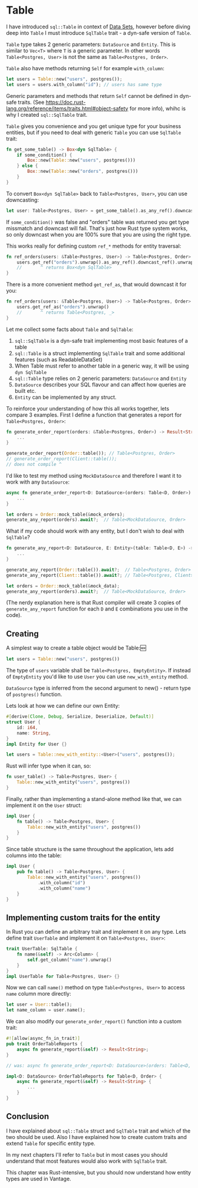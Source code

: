 # Table

I have introduced `sql::Table` in context of [Data Sets](./1-dataset.md), however before
diving deep into `Table` I must introduce `SqlTable` trait - a dyn-safe version of `Table`.

`Table` type takes 2 generic parameters: `DataSource` and `Entity`. This is similar to
`Vec<T>` where `T` is a generic parameter. In other words `Table<Postgres, User>` is
not the same as `Table<Postgres, Order>`.

`Table` also have methods returning `Self` for example `with_column`:

```rust
let users = Table::new("users", postgres());
let users = users.with_column("id"); // users has same type
```

Generic parameters and methods that return `Self` cannot be defined in dyn-safe traits.
(See <https://doc.rust-lang.org/reference/items/traits.html#object-safety> for more info),
whihc is why I created `sql::SqlTable` trait.

`Table` gives you convenience and you get unique type for your business entities,
but if you need to deal with generic `Table` you can use `SqlTable` trait:

```rust
fn get_some_table() -> Box<dyn SqlTable> {
    if some_condition() {
        Box::new(Table::new("users", postgres()))
    } else {
        Box::new(Table::new("orders", postgres()))
    }
}
```

To convert `Box<dyn SqlTable>` back to `Table<Postgres, User>`, you can use downcasting:

```rust
let user: Table<Postgres, User> = get_some_table().as_any_ref().downcast_ref().unwrap();
```

If `some_condition()` was false and "orders" table was returned you get type missmatch and downcast
will fail. That's just how Rust type system works, so only downcast when you are 100% sure that you
are using the right type.

This works really for defining custom `ref_*` methods for entity traversal:

```rust
fn ref_orders(users: &Table<Postgres, User>) -> Table<Postgres, Order> {
    users.get_ref("orders").unwrap().as_any_ref().downcast_ref().unwrap()
    //       ^ returns Box<dyn SqlTable>
}
```

There is a more convenient method `get_ref_as`, that would downcast it for you:

```rust
fn ref_orders(users: &Table<Postgres, User>) -> Table<Postgres, Order> {
    users.get_ref_as("orders").unwrap()
    //       ^ returns Table<Postgres, _>
}
```

Let me collect some facts about `Table` and `SqlTable`:

1. `sql::SqlTable` is a dyn-safe trait implementing most basic features of a table
2. `sql::Table` is a struct implementing `SqlTable` trait and some additional features (such as ReadableDataSet)
3. When Table must refer to another table in a generic way, it will be using `dyn SqlTable`
4. `sql::Table` type relies on 2 generic parameters: `DataSource` and `Entity`
5. `DataSource` describes your SQL flavour and can affect how queries are built etc.
6. `Entity` can be implemented by any struct.

To reinforce your understanding of how this all works together, lets compare 3 examples.
First I define a function that generates a report for `Table<Postgres, Order>`:

```rust
fn generate_order_report(orders: &Table<Postgres, Order>) -> Result<String> {
    ...
}

generate_order_report(Order::table()); // Table<Postgres, Order>
// generate_order_report(Client::table());
// does not compile ^
```

I'd like to test my method using `MockDataSource` and therefore I want it to work with
any `DataSource`:

```rust
async fn generate_order_report<D: DataSource>(orders: Table<D, Order>) -> Result<String> {
    ...
}

let orders = Order::mock_table(&mock_orders);
generate_any_report(orders).await?;  // Table<MockDataSource, Order>

```

What if my code should work with any entity, but I don't wish to deal with `SqlTable`?

```rust
fn generate_any_report<D: DataSource, E: Entity>(table: Table<D, E>) -> Result<String> {
    ...
}

generate_any_report(Order::table()).await?;  // Table<Postgres, Order>
generate_any_report(Client::table()).await?; // Table<Postgres, Client>

let orders = Order::mock_table(&mock_data);
generate_any_report(orders).await?;  // Table<MockDataSource, Order>
```

(The nerdy explanation here is that Rust compiler will create 3 copies of `generate_any_report`
function for each `D` and `E` combinations you use in the code).

## Creating

A simplest way to create a table object would be Table::new:

```rust
let users = Table::new("users", postgres())
```

The type of `users` variable shall be `Table<Postgres, EmptyEntity>`. If instead of `EmptyEntity`
you'd like to use `User` you can use `new_with_entity` method.

`DataSource` type is inferred from the second argument to new() - return type of
`postgres()` function.

Lets look at how we can define our own Entity:

```rust
#[derive(Clone, Debug, Serialize, Deserialize, Default)]
struct User {
    id: i64,
    name: String,
}
impl Entity for User {}

let users = Table::new_with_entity::<User>("users", postgres());
```

Rust will infer type when it can, so:

```rust
fn user_table() -> Table<Postgres, User> {
    Table::new_with_entity("users", postgres())
}
```

Finally, rather than implementing a stand-alone method like that, we can implement it on the `User`
struct:

```rust
impl User {
    fn table() -> Table<Postgres, User> {
        Table::new_with_entity("users", postgres())
    }
}
```

Since table structure is the same throughout the application, lets add columns
into the table:

```rust
impl User {
    pub fn table() -> Table<Postgres, User> {
        Table::new_with_entity("users", postgres())
            .with_column("id")
            .with_column("name")
    }
}
```

## Implementing custom traits for the entity

In Rust you can define an arbitrary trait and implement it on any type.
Lets define trait `UserTable` and implement it on `Table<Postgres, User>`:

```rust
trait UserTable: SqlTable {
    fn name(&self) -> Arc<Column> {
        self.get_column("name").unwrap()
    }
}
impl UserTable for Table<Postgres, User> {}
```

Now we can call `name()` method on type `Table<Postgres, User>` to access `name` column more directly:

```rust
let user = User::table();
let name_column = user.name();
```

We can also modify our `generate_order_report()` function into a custom trait:

```rust
#![allow(async_fn_in_trait)]
pub trait OrderTableReports {
    async fn generate_report(&self) -> Result<String>;
}

// was: async fn generate_order_report<D: DataSource>(orders: Table<D, Order>) -> Result<String>

impl<D: DataSource> OrderTableReports for Table<D, Order> {
    async fn generate_report(&self) -> Result<String> {
        ...
    }
}
```

## Conclusion

I have explained about `sql::Table` struct and `SqlTable` trait and which of the two should be used.
Also I have explained how to create custom traits and extend `Table` for specific entity type.

In my next chapters I'll refer to `Table` but in most cases you should understand that most
features would also work with `SqlTable` trait.

This chapter was Rust-intensive, but you should now understand how entity types are used in Vantage.
